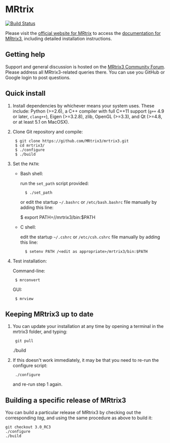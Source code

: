 # MRtrix

[![Build Status](https://travis-ci.org/MRtrix3/mrtrix3.svg?branch=updated_syntax)](https://travis-ci.org/MRtrix3/mrtrix3)

Please visit the [official website for MRtrix](http://www.mrtrix.org) to access the [documentation for MRtrix3](http://mrtrix.readthedocs.org/), including detailed installation instructions.

## Getting help

Support and general discussion is hosted on the [MRtrix3 Community Forum](http://community.mrtrix.org/). Please
address all MRtrix3-related queries there. You can use you GitHub or Google login to post questions.

## Quick install

1. Install dependencies by whichever means your system uses. 
   These include: Python (>=2.6), a C++ compiler with full C++11 support (`g++` 4.9 or later, `clang++`), 
   Eigen (>=3.2.8), zlib, OpenGL (>=3.3), and Qt (>=4.8, or at least 5.1 on MacOSX).

2. Clone Git repository and compile:

        $ git clone https://github.com/MRtrix3/mrtrix3.git
        $ cd mrtrix3/
        $ ./configure
        $ ./build

3. Set the `PATH`:

    * Bash shell:

      run the `set_path` script provided:

            $ ./set_path

      or edit the startup `~/.bashrc` or `/etc/bash.bashrc` file manually by adding this line:

	    $ export PATH=/<edit as appropriate>/mrtrix3/bin:$PATH

    * C shell:

      edit the startup `~/.cshrc` or `/etc/csh.cshrc` file manually by adding this line:

            $ setenv PATH /<edit as appropriate>/mrtrix3/bin:$PATH

4. Test installation:

    Command-line:

        $ mrconvert

    GUI:

        $ mrview

## Keeping MRtrix3 up to date

1. You can update your installation at any time by opening a terminal in the mrtrix3 folder, and typing:

        git pull
 	./build

2. If this doesn't work immediately, it may be that you need to re-run the configure script:

        ./configure

    and re-run step 1 again.

## Building a specific release of MRtrix3

You can build a particular release of MRtrix3 by checking out the corresponding _tag_, and using the same procedure as above to build it:

    git checkout 3.0_RC3
    ./configure
    ./build
